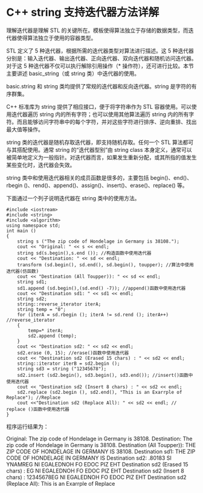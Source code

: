 # C++ string 支持迭代器方法详解

理解迭代器是理解 STL 的关键所在。模板使得算法独立于存储的数据类型，而迭代器使得算法独立于使用的容器类型。

STL 定义了 5 种迭代器，根据所需的迭代器类型对算法进行描述。这 5 种迭代器分别是：输入迭代器、输出迭代器、正向迭代器、双向迭代器和随机访问迭代器。对于这 5 种迭代器不仅可以执行解除引用操作（* 操作符），还可进行比较。本节主要讲述 basic_string（或 string 类）中迭代器的使用。

basic.string 和 string 类均提供了常规的迭代器和反向迭代器。string 是字符的有序群集。

C++ 标准库为 string 提供了相应接口，便于将字符串作为 STL 容器使用。可以使用迭代器遍历 string 内的所有字符；也可以使用其他算法遍历 string 内的所有字符。而且能够访问字符串中的每个字符，并对这些字符进行排序、逆向重排、找出最大值等操作。

string 类的迭代器是随机存取迭代器，即支持随机存取。任何一个 STL 算法都可与其搭配使用。通常 string 的“迭代器型别”由 string class 本身定义，通常可以被简单地定义为一般指针。对迭代器而言，如果发生重新分配，或其所指的值发生某些变化时，迭代器会失效。

string 类中和使用迭代器相关的成员函数是很多的，主要包括 begin()、end()、rbegin ()、rend()、append()、assign()、insert()、erase()、replace() 等。

下面通过一个列子说明迭代器在 string 类中的使用方法。

```
#include <iostream>
#include <string>
#include <algorithm>
using namespace std;
int main ()
{
    string s ("The zip code of Hondelage in Germany is 38108.");
    cout << "Original: " << s << endl;
    string sd(s.begin(),s.end ()); //构造函数中使用迭代器
    cout << "Destination: " << sd << endl;
    transform (sd.begin(), sd.end(), sd.begin(), toupper); //算法中使用迭代器(仿函数)
    cout << "Destination (All Toupper)): " << sd << endl;
    string sd1;
    sd1.append (sd.begin(),(sd.end() -7)); //append()函数中使用迭代器
    cout << "Destination sd1: " << sd1 << endl;
    string sd2;
    string::reverse_iterator iterA;
    string temp = "0";
    for (iterA = sd.rbegin (); iterA != sd.rend (); iterA++) //reverse_iterator
    {
        temp=* iterA;
        sd2.append (temp);
    }
    cout << "Destination sd2: " << sd2 << endl;
    sd2.erase (0, 15); //erase()函数中使用迭代器
    cout << "Destination sd2 (Erased 15 chars) : " << sd2 << endl;
    string::iterator iterB = sd2.begin ();
    string sd3 = string ("12345678");
    sd2.insert (sd2.begin(), sd3.begin(), sd3.end()); //insert()函数中使用迭代器
    cout << "Destination sd2 (Insert 8 chars) : " << sd2 << endl;
    sd2.replace (sd2.begin (), sd2.end(), "This is an Exarrple of Replace"); //Replace
    cout <<"Destination sd2 (Replace All): " << sd2 << endl; // replace ()函数中使用迭代器
}
```

程序运行结果为：

Original: The zip code of Hondelage in Germany is 38108.
Destination: The zip code of Hondelage in Germany is 38108.
Destination (All Toupper)): THE ZIP CODE OF HONDELAGE IN GERMANY IS 38108.
Destination sd1: THE ZIP CODE OF HONDELAGE IN GERMANY IS
Destination sd2: .80183 SI YNAMREG NI EGALEDNOH FO EDOC PIZ EHT
Destination sd2 (Erased 15 chars) : EG NI EGALEDNOH FO EDOC PIZ EHT
Destination sd2 (Insert 8 chars) : 12345678EG NI EGALEDNOH FO EDOC PIZ EHT
Destination sd2 (Replace All): This is an Exarrple of Replace